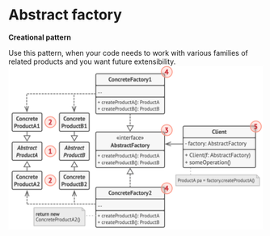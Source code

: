 ﻿# Abstract factory
**Creational pattern**

Use this pattern, when your code needs to work with various families 
of related products and you want future extensibility.
![abstractFactoryDiagram.png](abstractFactoryDiagram.png)


